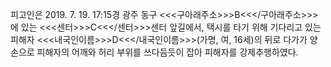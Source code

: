 피고인은 2019. 7. 19. 17:15경 광주 동구 <<<구아래주소>>>B<<</구아래주소>>>에 있는 <<<센터>>>C<<</센터>>>센터 앞길에서, 택시를 타기 위해 기다리고 있는 피해자 <<<내국인이름>>>D<<</내국인이름>>>(가명, 여, 16세)의 뒤로 다가가 양손으로 피해자의 어깨와 허리 부위를 쓰다듬듯이 잡아 피해자를 강제추행하였다.